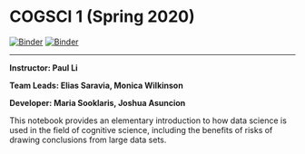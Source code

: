 # COGSCI 1 (Spring 2020)

[![Binder](https://mybinder.org/badge_logo.svg)](https://mybinder.org/v2/gh/ds-modules/COGSCI-1/master)
[![Binder](https://img.shields.io/badge/Launch-UCB%20Datahub-blue.svg)](http://datahub.berkeley.edu/user-redirect/interact?account=ds-modules&repo=COGSCI-1&branch=master&path=)


-----
**Instructor: Paul Li**

**Team Leads: Elias Saravia, Monica Wilkinson**

**Developer: Maria Sooklaris, Joshua Asuncion**

This notebook provides an elementary introduction to how data science is used in the field of cognitive science, including the benefits of risks of drawing conclusions from large data sets.
